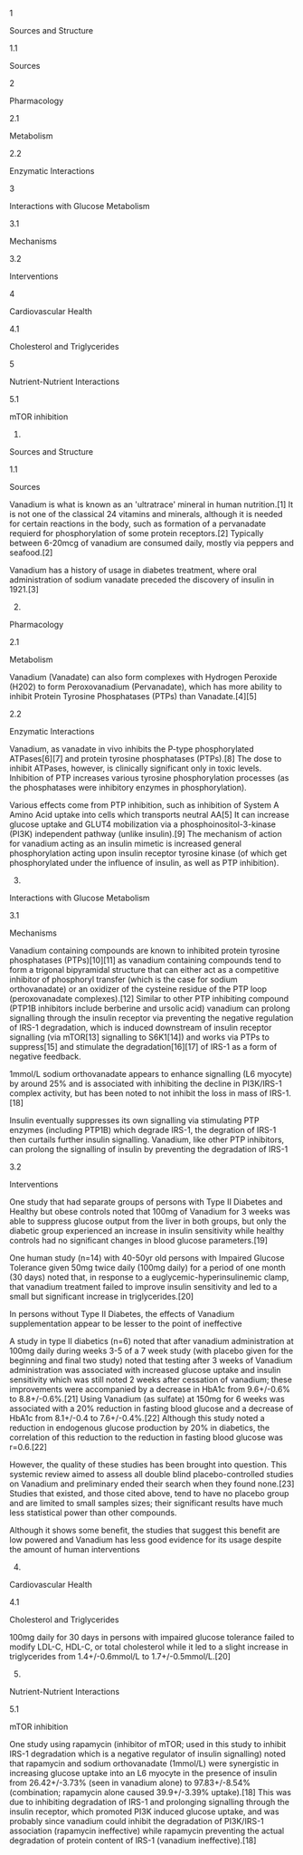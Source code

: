 1

Sources and Structure

1.1

Sources

2

Pharmacology

2.1

Metabolism

2.2

Enzymatic Interactions

3

Interactions with Glucose Metabolism

3.1

Mechanisms

3.2

Interventions

4

Cardiovascular Health

4.1

Cholesterol and Triglycerides

5

Nutrient-Nutrient Interactions

5.1

mTOR inhibition

1.

Sources and Structure

1.1

Sources

Vanadium is what is known as an 'ultratrace' mineral in human nutrition.[1] It is not one of the classical 24 vitamins and minerals, although it is needed for certain reactions in the body, such as formation of a pervanadate requierd for phosphorylation of some protein receptors.[2] Typically between 6-20mcg of vanadium are consumed daily, mostly via peppers and seafood.[2]

Vanadium has a history of usage in diabetes treatment, where oral administration of sodium vanadate preceded the discovery of insulin in 1921.[3]

2.

Pharmacology

2.1

Metabolism

Vanadium (Vanadate) can also form complexes with Hydrogen Peroxide (H202) to form Peroxovanadium (Pervanadate), which has more ability to inhibit Protein Tyrosine Phosphatases (PTPs) than Vanadate.[4][5]

2.2

Enzymatic Interactions

Vanadium, as vanadate in vivo inhibits the P-type phosphorylated ATPases[6][7] and protein tyrosine phosphatases (PTPs).[8] The dose to inhibit ATPases, however, is clinically significant only in toxic levels. Inhibition of PTP increases various tyrosine phosphorylation processes (as the phosphatases were inhibitory enzymes in phosphorylation).

Various effects come from PTP inhibition, such as inhibition of System A Amino Acid uptake into cells which transports neutral AA[5] It can increase glucose uptake and GLUT4 mobilization via a phosphoinositol-3-kinase (PI3K) independent pathway (unlike insulin).[9] The mechanism of action for vanadium acting as an insulin mimetic is increased general phosphorylation acting upon insulin receptor tyrosine kinase (of which get phosphorylated under the influence of insulin, as well as PTP inhibition).

3.

Interactions with Glucose Metabolism

3.1

Mechanisms

Vanadium containing compounds are known to inhibited protein tyrosine phosphatases (PTPs)[10][11] as vanadium containing compounds tend to form a trigonal bipyramidal structure that can either act as a competitive inhibitor of phosphoryl transfer (which is the case for sodium orthovanadate) or an oxidizer of the cysteine residue of the PTP loop (peroxovanadate complexes).[12] Similar to other PTP inhibiting compound (PTP1B inhibitors include berberine and ursolic acid) vanadium can prolong signalling through the insulin receptor via preventing the negative regulation of IRS-1 degradation, which is induced downstream of insulin receptor signalling (via mTOR[13] signalling to S6K1[14]) and works via PTPs to suppress[15] and stimulate the degradation[16][17] of IRS-1 as a form of negative feedback.

1mmol/L sodium orthovanadate appears to enhance signalling (L6 myocyte) by around 25% and is associated with inhibiting the decline in PI3K/IRS-1 complex activity, but has been noted to not inhibit the loss in mass of IRS-1.[18]


Insulin eventually suppresses its own signalling via stimulating PTP enzymes (including PTP1B) which degrade IRS-1, the degration of IRS-1 then curtails further insulin signalling. Vanadium, like other PTP inhibitors, can prolong the signalling of insulin by preventing the degradation of IRS-1


3.2

Interventions

One study that had separate groups of persons with Type II Diabetes and Healthy but obese controls noted that 100mg of Vanadium for 3 weeks was able to suppress glucose output from the liver in both groups, but only the diabetic group experienced an increase in insulin sensitivity while healthy controls had no significant changes in blood glucose parameters.[19]

One human study (n=14) with 40-50yr old persons with Impaired Glucose Tolerance given 50mg twice daily (100mg daily) for a period of one month (30 days) noted that, in response to a euglycemic-hyperinsulinemic clamp, that vanadium treatment failed to improve insulin sensitivity and led to a small but significant increase in triglycerides.[20]


In persons without Type II Diabetes, the effects of Vanadium supplementation appear to be lesser to the point of ineffective


A study in type II diabetics (n=6) noted that after vanadium administration at 100mg daily during weeks 3-5 of a 7 week study (with placebo given for the beginning and final two study) noted that testing after 3 weeks of Vanadium administration was associated with increased glucose uptake and insulin sensitivity which was still noted 2 weeks after cessation of vanadium; these improvements were accompanied by a decrease in HbA1c from 9.6+/-0.6% to 8.8+/-0.6%.[21] Using Vanadium (as sulfate) at 150mg for 6 weeks was associated with a 20% reduction in fasting blood glucose and a decrease of HbA1c from 8.1+/-0.4 to 7.6+/-0.4%.[22] Although this study noted a reduction in endogenous glucose production by 20% in diabetics, the correlation of this reduction to the reduction in fasting blood glucose was r=0.6.[22]

However, the quality of these studies has been brought into question. This systemic review aimed to assess all double blind placebo-controlled studies on Vanadium and preliminary ended their search when they found none.[23] Studies that existed, and those cited above, tend to have no placebo group and are limited to small samples sizes; their significant results have much less statistical power than other compounds.


Although it shows some benefit, the studies that suggest this benefit are low powered and Vanadium has less good evidence for its usage despite the amount of human interventions


4.

Cardiovascular Health

4.1

Cholesterol and Triglycerides

100mg daily for 30 days in persons with impaired glucose tolerance failed to modify LDL-C, HDL-C, or total cholesterol while it led to a slight increase in triglycerides from 1.4+/-0.6mmol/L to 1.7+/-0.5mmol/L.[20]

5.

Nutrient-Nutrient Interactions

5.1

mTOR inhibition

One study using rapamycin (inhibitor of mTOR; used in this study to inhibit IRS-1 degradation which is a negative regulator of insulin signalling) noted that rapamycin and sodium orthovanadate (1mmol/L) were synergistic in increasing glucose uptake into an L6 myocyte in the presence of insulin from 26.42+/-3.73% (seen in vanadium alone) to 97.83+/-8.54% (combination; rapamycin alone caused 39.9+/-3.39% uptake).[18] This was due to inhibiting degradation of IRS-1 and prolonging signalling through the insulin receptor, which promoted PI3K induced glucose uptake, and was probably since vanadium could inhibit the degradation of PI3K/IRS-1 association (rapamycin ineffective) while rapamycin preventing the actual degradation of protein content of IRS-1 (vanadium ineffective).[18]

